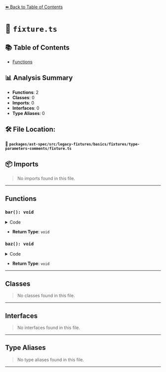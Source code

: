 [⬅️ Back to Table of Contents](../../../../../../../index.md)

# 📄 `fixture.ts`

## 📚 Table of Contents

- [Functions](#functions)

## 📊 Analysis Summary

- **Functions**: 2
- **Classes**: 0
- **Imports**: 0
- **Interfaces**: 0
- **Type Aliases**: 0

## 🛠️ File Location:
📂 **`packages/ast-spec/src/legacy-fixtures/basics/fixtures/type-parameters-comments/fixture.ts`**

## 📦 Imports

> No imports found in this file.


---

## Functions

### `bar(): void`

<details><summary>Code</summary>

```ts
function bar</* aaa */ A /* bbb */>() {}
```
</details>

- **Return Type**: `void`
### `baz(): void`

<details><summary>Code</summary>

```ts
function baz</* aaa */ A /* bbb */ = Foo>() {}
```
</details>

- **Return Type**: `void`

---

## Classes

> No classes found in this file.


---

## Interfaces

> No interfaces found in this file.


---

## Type Aliases

> No type aliases found in this file.


---